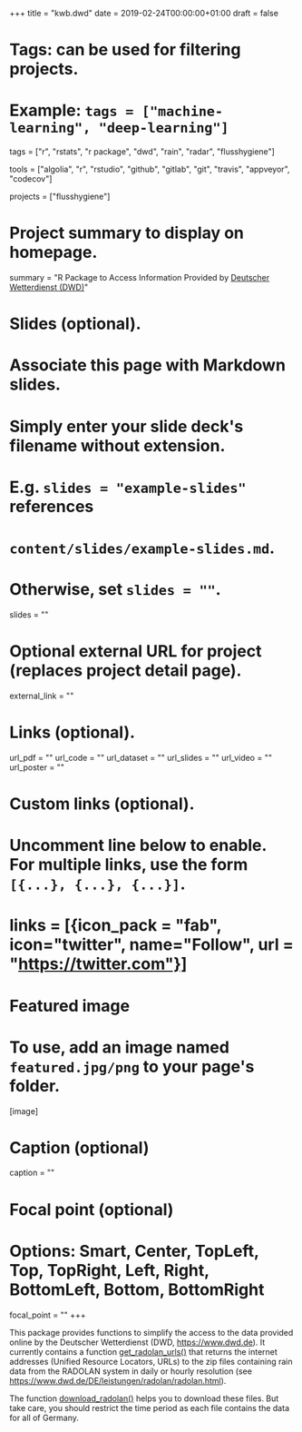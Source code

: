 +++
title = "kwb.dwd"
date = 2019-02-24T00:00:00+01:00
draft = false

# Tags: can be used for filtering projects.
# Example: `tags = ["machine-learning", "deep-learning"]`
tags = ["r", "rstats", "r package", "dwd", "rain", "radar", "flusshygiene"]

tools = ["algolia", "r", "rstudio", "github", "gitlab", "git", "travis", "appveyor", "codecov"]

projects = ["flusshygiene"]



# Project summary to display on homepage.
summary = "R Package to Access Information Provided by [Deutscher Wetterdienst (DWD)](https://www.dwd.de)"

# Slides (optional).
#   Associate this page with Markdown slides.
#   Simply enter your slide deck's filename without extension.
#   E.g. `slides = "example-slides"` references 
#   `content/slides/example-slides.md`.
#   Otherwise, set `slides = ""`.
slides = ""

# Optional external URL for project (replaces project detail page).
external_link = ""

# Links (optional).
url_pdf = ""
url_code = ""
url_dataset = ""
url_slides = ""
url_video = ""
url_poster = ""

# Custom links (optional).
#   Uncomment line below to enable. For multiple links, use the form `[{...}, {...}, {...}]`.
# links = [{icon_pack = "fab", icon="twitter", name="Follow", url = "https://twitter.com"}]

# Featured image
# To use, add an image named `featured.jpg/png` to your page's folder. 
[image]
  # Caption (optional)
  caption = ""

  # Focal point (optional)
  # Options: Smart, Center, TopLeft, Top, TopRight, Left, Right, BottomLeft, Bottom, BottomRight
  focal_point = ""
+++

This package provides functions to simplify the access to the data provided online 
by the Deutscher Wetterdienst (DWD, https://www.dwd.de). It currently contains 
a function [get_radolan_urls()](https://kwb-r.github.io/kwb.dwd/reference/get_radolan_urls.html) 
that returns the internet addresses (Unified Resource Locators, URLs) to the zip 
files containing rain data from the RADOLAN system in daily or hourly resolution 
(see https://www.dwd.de/DE/leistungen/radolan/radolan.html). 

The function [download_radolan()](https://kwb-r.github.io/kwb.dwd/reference/download_radolan.html) 
helps you to download these files. But take care, you should restrict the time 
period as each file contains the data for all of Germany.
